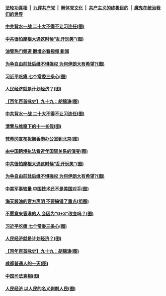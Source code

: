 ####  [法轮功真相](../../../../basic/blob/master/README.md?t=10060931) &nbsp;|&nbsp; [九评共产党](../../../../9ping.md/blob/master/README.md?t=10060931) &nbsp;|&nbsp; [解体党文化](../../../../jtdwh.md/blob/master/README.md?t=10060931)  &nbsp;|&nbsp; [共产主义的终极目的](../../../../gczydzjmd.md/blob/master/README.md?t=10060931) &nbsp;|&nbsp; [魔鬼在统治我们的世界](../../../../mgztzwmdsj.md/blob/master/README.md?t=10060931) 

#### [中共背水一战 二十大不得不让习连任(图)](../pages/p4/1018319.md?t=10060931) 

#### [中共很怕摩根大通这时候“乱开玩笑”(图)](../pages/p4/1018314.md?t=10060931) 

#### [油管热门频道 翻墙必看视频 新闻](http://209.250.226.216:81/youtube.html?10060931)

#### [为争自由前赴后继不惧强权 为何伊朗大有希望?(图)](../pages/p4/1018221.md?t=10060931) 

#### [习近平吃瘪 七个常委三条心(图)](../pages/p4/1018227.md?t=10060931) 

#### [人民经济就是计划经济？(图)](../pages/p4/1018226.md?t=10060931) 

#### [【百年百首咏史】九十九：胡锦涛(图)](../pages/p4/1017974.md?t=10060931) 



#### [中共背水一战 二十大不得不让习连任(图)](../pages/p4/1018319.md?t=10060931) 

#### [清零与维稳下的十一长假(图)](../pages/p4/1018288.md?t=10060931) 

#### [梵蒂冈宣布拟搬香港办公室到北京(图)](../pages/p4/1018321.md?t=10060931) 

#### [由中国跨境执法看近年国际关系的演变(图)](../pages/p4/1018320.md?t=10060931) 

#### [中共很怕摩根大通这时候“乱开玩笑”(图)](../pages/p4/1018314.md?t=10060931) 



#### [为争自由前赴后继不惧强权 为何伊朗大有希望?(图)](../pages/p4/1018221.md?t=10060931) 

#### [中美军事较量 中国技术还不是美国对手(图)](../pages/p4/1018246.md?t=10060931) 

#### [海天酱油的官方声明 不要搞错了重点(组图)](../pages/p4/1018238.md?t=10060931) 

#### [不愿意来香港的人 会因为“0+3”改变吗？(图)](../pages/p4/1018237.md?t=10060931) 

#### [习近平吃瘪 七个常委三条心(图)](../pages/p4/1018227.md?t=10060931) 

#### [人民经济就是计划经济？(图)](../pages/p4/1018226.md?t=10060931) 

#### [【百年百首咏史】九十九：胡锦涛(图)](../pages/p4/1017974.md?t=10060931) 


#### [成都普通人的一天(图)](../pages/p4/1018155.md?t=10060931) 

#### [中国司法真相(图)](../pages/p4/1018152.md?t=10060931) 

#### [人民经济 以人民的名义剥削人民(图)](../pages/p4/1018148.md?t=10060931) 

<img src='http://gfw-breaker.win/goodnews/indexes/p4.md' width='0px' height='0px'/>

